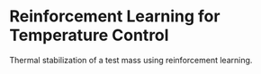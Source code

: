 # Reinforcement Learning for Temperature Control
 Thermal stabilization of a test mass using reinforcement learning.
